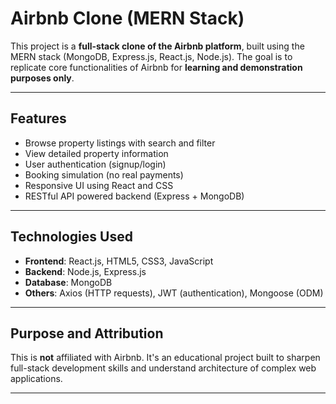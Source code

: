 # Airbnb Clone (MERN Stack)

This project is a **full-stack clone of the Airbnb platform**, built using the MERN stack (MongoDB, Express.js, React.js, Node.js). The goal is to replicate core functionalities of Airbnb for **learning and demonstration purposes only**.

---

##  Features
- Browse property listings with search and filter
- View detailed property information
- User authentication (signup/login)
- Booking simulation (no real payments)
- Responsive UI using React and CSS
- RESTful API powered backend (Express + MongoDB)

---

##  Technologies Used
- **Frontend**: React.js, HTML5, CSS3, JavaScript  
- **Backend**: Node.js, Express.js  
- **Database**: MongoDB  
- **Others**: Axios (HTTP requests), JWT (authentication), Mongoose (ODM)

---

##  Purpose and Attribution
This is **not** affiliated with Airbnb. It's an educational project built to sharpen full-stack development skills and understand architecture of complex web applications.

---

